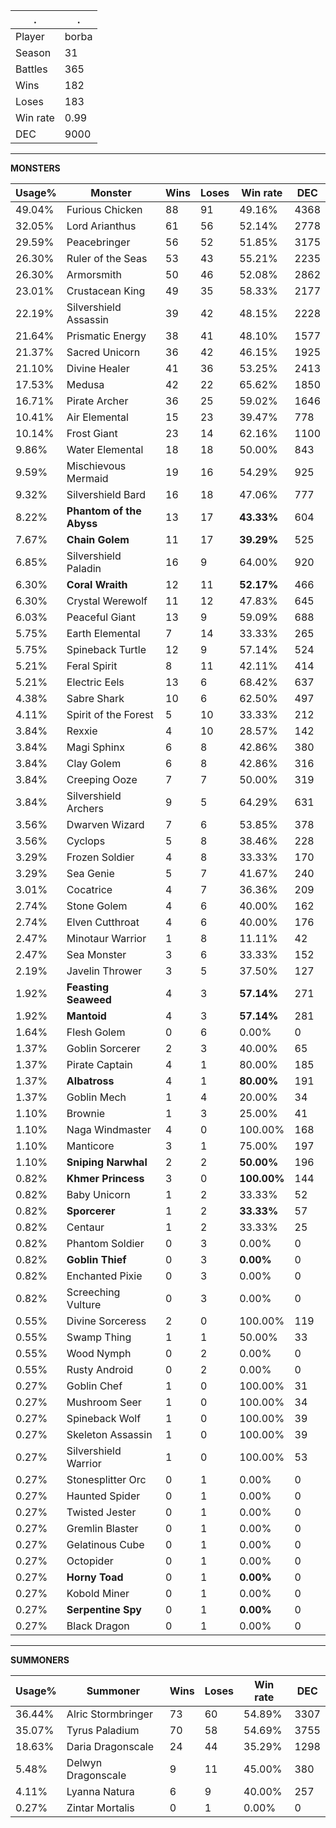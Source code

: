 .|.
|-|-
Player|borba
Season|31
Battles|365
Wins|182
Loses|183
Win rate|0.99
DEC|9000

---
**MONSTERS**

Usage%|Monster|Wins|Loses|Win rate|DEC|
-|-|-|-|-|-|
49.04%|Furious Chicken|88|91|49.16%|4368|
32.05%|Lord Arianthus|61|56|52.14%|2778|
29.59%|Peacebringer|56|52|51.85%|3175|
26.30%|Ruler of the Seas|53|43|55.21%|2235|
26.30%|Armorsmith|50|46|52.08%|2862|
23.01%|Crustacean King|49|35|58.33%|2177|
22.19%|Silvershield Assassin|39|42|48.15%|2228|
21.64%|Prismatic Energy|38|41|48.10%|1577|
21.37%|Sacred Unicorn|36|42|46.15%|1925|
21.10%|Divine Healer|41|36|53.25%|2413|
17.53%|Medusa|42|22|65.62%|1850|
16.71%|Pirate Archer|36|25|59.02%|1646|
10.41%|Air Elemental|15|23|39.47%|778|
10.14%|Frost Giant|23|14|62.16%|1100|
9.86%|Water Elemental|18|18|50.00%|843|
9.59%|Mischievous Mermaid|19|16|54.29%|925|
9.32%|Silvershield Bard|16|18|47.06%|777|
8.22%|**Phantom of the Abyss**|13|17|**43.33%**|604|
7.67%|**Chain Golem**|11|17|**39.29%**|525|
6.85%|Silvershield Paladin|16|9|64.00%|920|
6.30%|**Coral Wraith**|12|11|**52.17%**|466|
6.30%|Crystal Werewolf|11|12|47.83%|645|
6.03%|Peaceful Giant|13|9|59.09%|688|
5.75%|Earth Elemental|7|14|33.33%|265|
5.75%|Spineback Turtle|12|9|57.14%|524|
5.21%|Feral Spirit|8|11|42.11%|414|
5.21%|Electric Eels|13|6|68.42%|637|
4.38%|Sabre Shark|10|6|62.50%|497|
4.11%|Spirit of the Forest|5|10|33.33%|212|
3.84%|Rexxie|4|10|28.57%|142|
3.84%|Magi Sphinx|6|8|42.86%|380|
3.84%|Clay Golem|6|8|42.86%|316|
3.84%|Creeping Ooze|7|7|50.00%|319|
3.84%|Silvershield Archers|9|5|64.29%|631|
3.56%|Dwarven Wizard|7|6|53.85%|378|
3.56%|Cyclops|5|8|38.46%|228|
3.29%|Frozen Soldier|4|8|33.33%|170|
3.29%|Sea Genie|5|7|41.67%|240|
3.01%|Cocatrice|4|7|36.36%|209|
2.74%|Stone Golem|4|6|40.00%|162|
2.74%|Elven Cutthroat|4|6|40.00%|176|
2.47%|Minotaur Warrior|1|8|11.11%|42|
2.47%|Sea Monster|3|6|33.33%|152|
2.19%|Javelin Thrower|3|5|37.50%|127|
1.92%|**Feasting Seaweed**|4|3|**57.14%**|271|
1.92%|**Mantoid**|4|3|**57.14%**|281|
1.64%|Flesh Golem|0|6|0.00%|0|
1.37%|Goblin Sorcerer|2|3|40.00%|65|
1.37%|Pirate Captain|4|1|80.00%|185|
1.37%|**Albatross**|4|1|**80.00%**|191|
1.37%|Goblin Mech|1|4|20.00%|34|
1.10%|Brownie|1|3|25.00%|41|
1.10%|Naga Windmaster|4|0|100.00%|168|
1.10%|Manticore|3|1|75.00%|197|
1.10%|**Sniping Narwhal**|2|2|**50.00%**|196|
0.82%|**Khmer Princess**|3|0|**100.00%**|144|
0.82%|Baby Unicorn|1|2|33.33%|52|
0.82%|**Sporcerer**|1|2|**33.33%**|57|
0.82%|Centaur|1|2|33.33%|25|
0.82%|Phantom Soldier|0|3|0.00%|0|
0.82%|**Goblin Thief**|0|3|**0.00%**|0|
0.82%|Enchanted Pixie|0|3|0.00%|0|
0.82%|Screeching Vulture|0|3|0.00%|0|
0.55%|Divine Sorceress|2|0|100.00%|119|
0.55%|Swamp Thing|1|1|50.00%|33|
0.55%|Wood Nymph|0|2|0.00%|0|
0.55%|Rusty Android|0|2|0.00%|0|
0.27%|Goblin Chef|1|0|100.00%|31|
0.27%|Mushroom Seer|1|0|100.00%|34|
0.27%|Spineback Wolf|1|0|100.00%|39|
0.27%|Skeleton Assassin|1|0|100.00%|39|
0.27%|Silvershield Warrior|1|0|100.00%|53|
0.27%|Stonesplitter Orc|0|1|0.00%|0|
0.27%|Haunted Spider|0|1|0.00%|0|
0.27%|Twisted Jester|0|1|0.00%|0|
0.27%|Gremlin Blaster|0|1|0.00%|0|
0.27%|Gelatinous Cube|0|1|0.00%|0|
0.27%|Octopider|0|1|0.00%|0|
0.27%|**Horny Toad**|0|1|**0.00%**|0|
0.27%|Kobold Miner|0|1|0.00%|0|
0.27%|**Serpentine Spy**|0|1|**0.00%**|0|
0.27%|Black Dragon|0|1|0.00%|0|

---
**SUMMONERS**

Usage%|Summoner|Wins|Loses|Win rate|DEC|
-|-|-|-|-|-|
36.44%|Alric Stormbringer|73|60|54.89%|3307|
35.07%|Tyrus Paladium|70|58|54.69%|3755|
18.63%|Daria Dragonscale|24|44|35.29%|1298|
5.48%|Delwyn Dragonscale|9|11|45.00%|380|
4.11%|Lyanna Natura|6|9|40.00%|257|
0.27%|Zintar Mortalis|0|1|0.00%|0|
